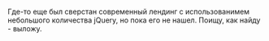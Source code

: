 
Где-то еще был сверстан современный лендинг с использованимем небольшого количества jQuery, но пока его не нашел. Поищу, как найду - выложу.
